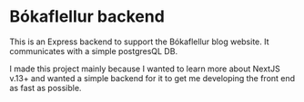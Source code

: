 # Bókaflellur backend

This is an Express backend to support the Bókaflellur blog website. It communicates with a simple postgresQL DB.

I made this project mainly because I wanted to learn more about NextJS v.13+ and wanted a simple backend for it to get me developing the front end as fast as possible.
